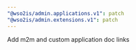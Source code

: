 ```yaml
---
"@wso2is/admin.applications.v1": patch
"@wso2is/admin.extensions.v1": patch
---
```


Add m2m and custom application doc links
